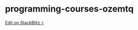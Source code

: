 # programming-courses-ozemtq

[Edit on StackBlitz ⚡️](https://stackblitz.com/edit/programming-courses-ozemtq)